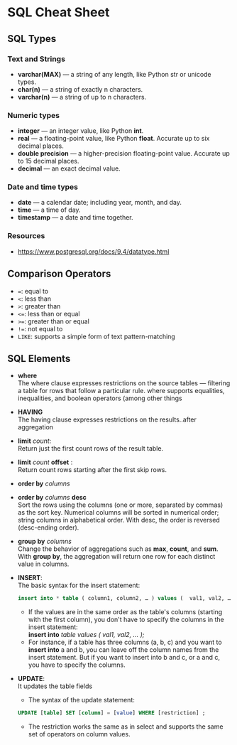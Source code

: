 # SQL Cheat Sheet

## SQL Types

### Text and Strings

- **varchar(MAX)** — a string of any length, like Python str or unicode types.
- **char(n)** — a string of exactly n characters.
- **varchar(n)** — a string of up to n characters.

### Numeric types

- **integer** — an integer value, like Python **int**.
- **real** — a floating-point value, like Python **float**. Accurate up to six decimal places.
- **double precision** — a higher-precision floating-point value. Accurate up to 15 decimal places.
- **decimal** — an exact decimal value.

### Date and time types

- **date** — a calendar date; including year, month, and day.
- **time** — a time of day.
- **timestamp** — a date and time together.

### Resources

- <https://www.postgresql.org/docs/9.4/datatype.html>

## Comparison Operators

- `=`: equal to
- `<`: less than
- `>`: greater than
- `<=`: less than or equal
- `>=`: greater than or equal
- `!=`: not equal to
- `LIKE`: supports a simple form of text pattern-matching

## SQL Elements

- **where**  
  The where clause expresses restrictions on the source tables — filtering a table for rows that follow a particular rule. where supports equalities, inequalities, and boolean operators (among other things

- **HAVING**  
  The having clause expresses restrictions on the results..after aggregation

- **limit** _count_:  
  Return just the first count rows of the result table.

- **limit** _count_ **offset** :  
  Return count rows starting after the first skip rows.

- **order by** _columns_
- **order by** _columns_ **desc**  
  Sort the rows using the columns (one or more, separated by commas) as the sort key. Numerical columns will be sorted in numerical order; string columns in alphabetical order. With desc, the order is reversed (desc-ending order).

- **group by** _columns_  
  Change the behavior of aggregations such as **max**, **count**, and **sum**. With **group by**, the aggregation will return one row for each distinct value in columns.

- **INSERT**:  
  The basic syntax for the insert statement:

  ```sql
  insert into * table ( column1, column2, … ) values (  val1, val2, … );
  ```

  - If the values are in the same order as the table's columns (starting with the first column), you don't have to specify the columns in the insert statement:  
    **insert into** _table values ( val1, val2, … );_
  - For instance, if a table has three columns (a, b, c) and you want to **insert into** a and b, you can leave off the column names from the insert statement. But if you want to insert into b and c, or a and c, you have to specify the columns.

- **UPDATE**:  
  It updates the table fields

  - The syntax of the update statement:

  ```sql
  UPDATE [table] SET [column] = [value] WHERE [restriction] ;
  ```

  - The restriction works the same as in select and supports the same set of operators on column values.
